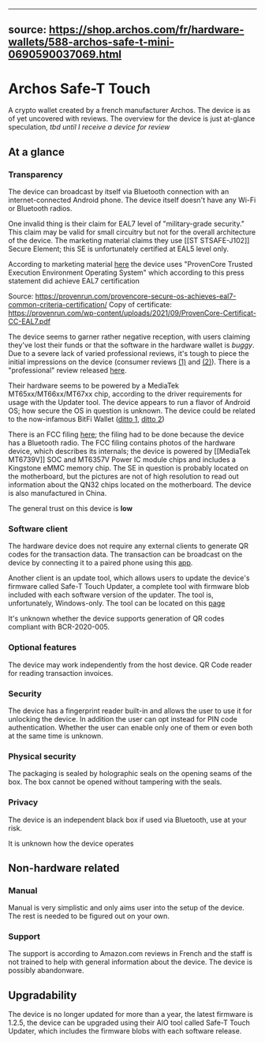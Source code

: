 
---
source: https://shop.archos.com/fr/hardware-wallets/588-archos-safe-t-mini-0690590037069.html
---
# Archos Safe-T Touch
A crypto wallet created by a french manufacturer Archos. The device is as of yet uncovered with reviews. The overview for the device is just at-glance speculation, *tbd until I receive a device for review*

## At a glance

### Transparency
The device can broadcast by itself via Bluetooth connection with an internet-connected Android phone. The device itself doesn't have any Wi-Fi or Bluetooth radios. 

One invalid thing is their claim for EAL7 level of "military-grade security." This claim may be valid for small circuitry but not for the overall architecture of the device. The marketing material claims they use [[ST STSAFE-J102]] Secure Element; this SE is unfortunately certified at EAL5 level only.

According to marketing material [here](https://www.archos.com/us/products/crypto/archos_safettouch/index.html) the device uses "ProvenCore Trusted Execution Environment Operating System" which according to this press statement did achieve EAL7 certification

Source: https://provenrun.com/provencore-secure-os-achieves-eal7-common-criteria-certification/
Copy of certificate: https://provenrun.com/wp-content/uploads/2021/09/ProvenCore-Certificat-CC-EAL7.pdf

The device seems to garner rather negative reception, with users claiming they've lost their funds or that the software in the hardware wallet is _buggy_. Due to a severe lack of varied professional reviews, it's tough to piece the initial impressions on the device (consumer reviews [(1)](https://archive.ph/SX8IA) and [(2)](https://archive.ph/rGG9P)). There is a "professional" review released [here](https://www.publish0x.com/pass-fire/archos-safe-t-touch-cold-wallet-at-a-glance-xlygljv).

Their hardware seems to be powered by a MediaTek MT65xx/MT66xx/MT67xx chip, according to the driver requirements for usage with the Updater tool. The device appears to run a flavor of Android OS; how secure the OS in question is unknown. The device could be related to the now-infamous BitFi Wallet ([ditto 1](https://www.digitaltrends.com/computing/hacker-doom-bitfi-mcafee-wallet/), [ditto 2](https://techcrunch.com/2018/08/30/john-mcafees-unhackable-bitfi-wallet-got-hacked-again/))

There is an FCC filing [here](https://fccid.io/SOVACSAFETT01); the filing had to be done because the device has a Bluetooth radio. The FCC filing contains photos of the hardware device, which describes its internals; the device is powered by [[MediaTek MT6739V]] SOC and MT6357V Power IC module chips and includes a Kingstone eMMC memory chip.  The SE in question is probably located on the motherboard, but the pictures are not of high resolution to read out information about the QN32 chips located on the motherboard. The device is also manufactured in China.

The general trust on this device is **low**

### Software client
The hardware device does not require any external clients to generate QR codes for the transaction data. The transaction can be broadcast on the device by connecting it to a paired phone using this [app](https://play.google.com/store/apps/details?id=com.archos.safet.bridge&hl=en_US&gl=US).

Another client is an update tool, which allows users to update the device's firmware called Safe-T Touch Updater, a complete tool with firmware blob included with each software version of the updater. The tool is, unfortunately, Windows-only. The tool can be located on this [page](https://www.archos.com/fr/products/crypto/archos_safettouch/index.html?rprod=1)

It's unknown whether the device supports generation of QR codes compliant with BCR-2020-005.

### Optional features
The device may work independently from the host device.
QR Code reader for reading transaction invoices.

### Security
The device has a fingerprint reader built-in and allows the user to use it for unlocking the device. In addition the user can opt instead for PIN code authentication. Whether the user can enable only one of them or even both at the same time is unknown.

### Physical security
The packaging is sealed by holographic seals on the opening seams of the box. The box cannot be opened without tampering with the seals.

### Privacy
The device is an independent black box if used via Bluetooth, use at your risk.

It is unknown how the device operates 

## Non-hardware related

### Manual
Manual is very simplistic and only aims user into the setup of the device. The rest is needed to be figured out on your own.

### Support
The support is according to Amazon.com reviews in French and the staff is not trained to help with general information about the device. The device is possibly abandonware.

## Upgradability
The device is no longer updated for more than a year, the latest firmware is 1.2.5, the device can be upgraded using their AIO tool called Safe-T Touch Updater, which includes the firmware blobs with each software release. 
